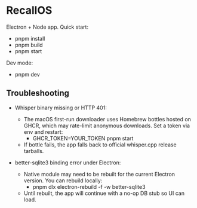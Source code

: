 # RecallOS

Electron + Node app. Quick start:

- pnpm install
- pnpm build
- pnpm start

Dev mode:

- pnpm dev

## Troubleshooting

- Whisper binary missing or HTTP 401:
	- The macOS first-run downloader uses Homebrew bottles hosted on GHCR, which may rate-limit anonymous downloads. Set a token via env and restart:
		- GHCR_TOKEN=YOUR_TOKEN pnpm start
	- If bottle fails, the app falls back to official whisper.cpp release tarballs.

- better-sqlite3 binding error under Electron:
	- Native module may need to be rebuilt for the current Electron version. You can rebuild locally:
		- pnpm dlx electron-rebuild -f -w better-sqlite3
	- Until rebuilt, the app will continue with a no-op DB stub so UI can load.
